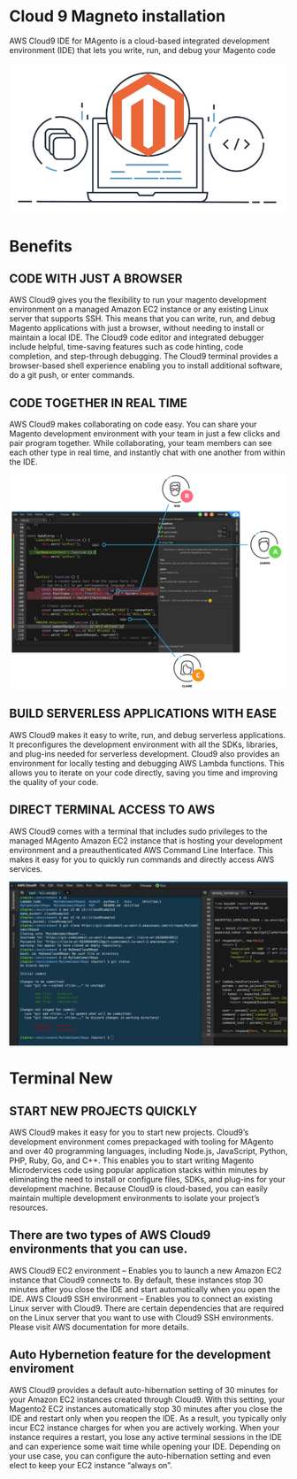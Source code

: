# Cloud 9 Magneto installation

AWS Cloud9 IDE for MAgento is a cloud-based integrated development environment (IDE) that lets you write, run, and debug your Magento code

![Magento Cloud 9](https://github.com/Genaker/cloud9-magento/raw/master/images/AWS_Cloud9_Magento.jpg)

# Benefits
## CODE WITH JUST A BROWSER
AWS Cloud9 gives you the flexibility to run your magento development environment on a managed Amazon EC2 instance or any existing Linux server that supports SSH.
This means that you can write, run, and debug Magento applications with just a browser, without needing to install or maintain a local IDE. 
The Cloud9 code editor and integrated debugger include helpful, time-saving features such as code hinting, code completion, and step-through debugging. 
The Cloud9 terminal provides a browser-based shell experience enabling you to install additional software, do a git push, or enter commands.

## CODE TOGETHER IN REAL TIME
AWS Cloud9 makes collaborating on code easy. You can share your Magento development environment with your team in just a few clicks and pair program together.
While collaborating, your team members can see each other type in real time, and instantly chat with one another from within the IDE.

![](https://github.com/Genaker/cloud9-magento/raw/master/images/C9-Collab-Image.png)

## BUILD SERVERLESS APPLICATIONS WITH EASE
AWS Cloud9 makes it easy to write, run, and debug serverless applications. It preconfigures the development environment with all the SDKs, libraries, and plug-ins needed for serverless development. Cloud9 also provides an environment for locally testing and debugging AWS Lambda functions. This allows you to iterate on your code directly, saving you time and improving the quality of your code.

## DIRECT TERMINAL ACCESS TO AWS
AWS Cloud9 comes with a terminal that includes sudo privileges to the managed MAgento Amazon EC2 instance that is hosting your development environment and a preauthenticated AWS Command Line Interface. This makes it easy for you to quickly run commands and directly access AWS services.

![](https://github.com/Genaker/cloud9-magento/raw/master/images/MAgento_terminal_Cloud9.png)

# Terminal New
## START NEW PROJECTS QUICKLY
AWS Cloud9 makes it easy for you to start new projects. Cloud9’s development environment comes prepackaged with tooling for MAgento and over 40 programming languages, including Node.js, JavaScript, Python, PHP, Ruby, Go, and C++. This enables you to start writing Magento Microdervices code using popular application stacks within minutes by eliminating the need to install or configure files, SDKs, and plug-ins for your development machine. Because Cloud9 is cloud-based, you can easily maintain multiple development environments to isolate your project’s resources.

## There are two types of AWS Cloud9 environments that you can use.

AWS Cloud9 EC2 environment – Enables you to launch a new Amazon EC2 instance that Cloud9 connects to. By default, these instances stop 30 minutes after you close the IDE and start automatically when you open the IDE.
AWS Cloud9 SSH environment – Enables you to connect an existing Linux server with Cloud9. There are certain dependencies that are required on the Linux server that you want to use with Cloud9 SSH environments. 
Please visit AWS documentation for more details.

## Auto Hybernetion feature for the development enviroment 

AWS Cloud9 provides a default auto-hibernation setting of 30 minutes for your Amazon EC2 instances created through Cloud9. With this setting, your Magento2 EC2 instances automatically stop 30 minutes after you close the IDE and restart only when you reopen the IDE. As a result, you typically only incur EC2 instance charges for when you are actively working. When your instance requires a restart, you lose any active terminal sessions in the IDE and can experience some wait time while opening your IDE. Depending on your use case, you can configure the auto-hibernation setting and even elect to keep your EC2 instance “always on”.
